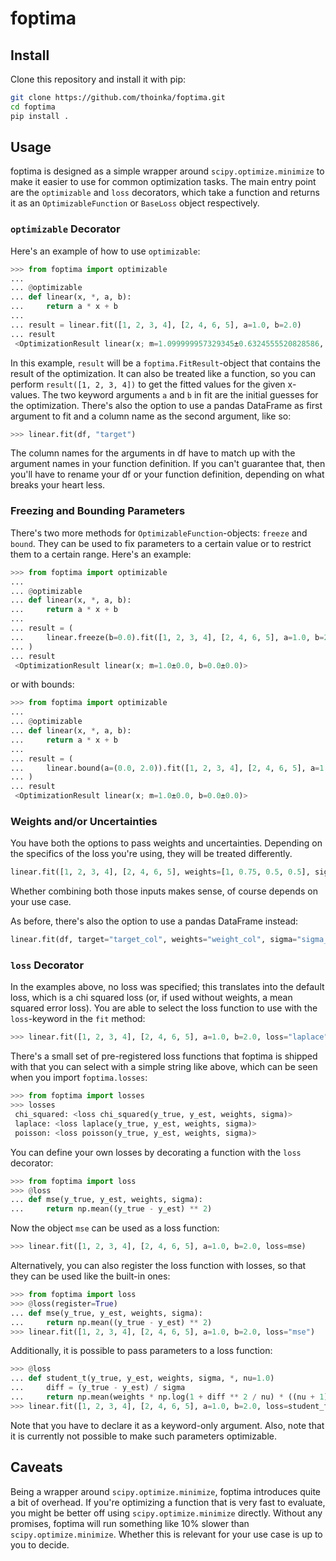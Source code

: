 # foptima

## Install

Clone this repository and install it with pip:

```bash
git clone https://github.com/thoinka/foptima.git
cd foptima
pip install .
```

## Usage

foptima is designed as a simple wrapper around `scipy.optimize.minimize` to
make it easier to use for common optimization tasks. The main entry point are the
`optimizable` and `loss` decorators, which take a function and returns it as an
`OptimizableFunction` or `BaseLoss` object respectively.

### `optimizable` Decorator

Here's an example of how to use `optimizable`:

```python
>>> from foptima import optimizable
...
... @optimizable
... def linear(x, *, a, b):
...     return a * x + b
...
... result = linear.fit([1, 2, 3, 4], [2, 4, 6, 5], a=1.0, b=2.0)
... result
 <OptimizationResult linear(x; m=1.099999957329345±0.6324555520828586, b=1.5000001036670962±1.7320508637731515)>
```

In this example, `result` will be a `foptima.FitResult`-object that contains
the result of the optimization. It can also be treated like a function, so you can
perform `result([1, 2, 3, 4])` to get the fitted values for the given x-values.
The two keyword arguments `a` and `b` in fit are the initial guesses for the
optimization.
There's also the option to use a pandas DataFrame as first argument to fit and a
column name as the second argument, like so:

```python
>>> linear.fit(df, "target")
```
The column names for the arguments in df have to match up with the argument names
in your function definition. If you can't guarantee that, then you'll have to rename
your df or your function definition, depending on what breaks your heart less.

### Freezing and Bounding Parameters

There's two more methods for `OptimizableFunction`-objects: `freeze` and `bound`. They
can be used to fix parameters to a certain value or to restrict them to a certain
range. Here's an example:

```python
>>> from foptima import optimizable
...
... @optimizable
... def linear(x, *, a, b):
...     return a * x + b
...
... result = (
...     linear.freeze(b=0.0).fit([1, 2, 3, 4], [2, 4, 6, 5], a=1.0, b=2.0)
... )
... result
 <OptimizationResult linear(x; m=1.0±0.0, b=0.0±0.0)>
```

or with bounds:

```python
>>> from foptima import optimizable
...
... @optimizable
... def linear(x, *, a, b):
...     return a * x + b
...
... result = (
...     linear.bound(a=(0.0, 2.0)).fit([1, 2, 3, 4], [2, 4, 6, 5], a=1.0, b=2.0)
... )
... result
 <OptimizationResult linear(x; m=1.0±0.0, b=0.0±0.0)>
```

### Weights and/or Uncertainties

You have both the options to pass weights and uncertainties. Depending on the specifics
of the loss you're using, they will be treated differently.

```python
linear.fit([1, 2, 3, 4], [2, 4, 6, 5], weights=[1, 0.75, 0.5, 0.5], sigma=[1.0, 2.0, 3.0, 4.0], a=1.0, b=2.0)
```

Whether combining both those inputs makes sense, of course depends on your use case.

As before, there's also the option to use a pandas DataFrame instead:

```python
linear.fit(df, target="target_col", weights="weight_col", sigma="sigma_col", a=1.0, b=2.0)
```

### `loss` Decorator

In the examples above, no loss was specified; this translates into the default loss,
which is a chi squared loss (or, if used without weights, a mean squared error loss).
You are able to select the loss function to use with the `loss`-keyword in the `fit`
method:

```python
>>> linear.fit([1, 2, 3, 4], [2, 4, 6, 5], a=1.0, b=2.0, loss="laplace")
```
There's a small set of pre-registered loss functions that foptima is shipped with that
you can select with a simple string like above, which can be seen when you import
`foptima.losses`:

```python
>>> from foptima import losses
>>> losses
 chi_squared: <loss chi_squared(y_true, y_est, weights, sigma)>
 laplace: <loss laplace(y_true, y_est, weights, sigma)>
 poisson: <loss poisson(y_true, y_est, weights, sigma)>
```

You can define your own losses by decorating a function with the `loss` decorator:

```python
>>> from foptima import loss
>>> @loss
... def mse(y_true, y_est, weights, sigma):
...     return np.mean((y_true - y_est) ** 2)
```
Now the object `mse` can be used as a loss function:

```python
>>> linear.fit([1, 2, 3, 4], [2, 4, 6, 5], a=1.0, b=2.0, loss=mse)
```

Alternatively, you can also register the loss function with losses, so that they can
be used like the built-in ones:

```python
>>> from foptima import loss
>>> @loss(register=True)
... def mse(y_true, y_est, weights, sigma):
...     return np.mean((y_true - y_est) ** 2)
>>> linear.fit([1, 2, 3, 4], [2, 4, 6, 5], a=1.0, b=2.0, loss="mse")
```

Additionally, it is possible to pass parameters to a loss function:

```python
>>> @loss
... def student_t(y_true, y_est, weights, sigma, *, nu=1.0)
...     diff = (y_true - y_est) / sigma
...     return np.mean(weights * np.log(1 + diff ** 2 / nu) * ((nu + 1) / 2))
>>> linear.fit([1, 2, 3, 4], [2, 4, 6, 5], a=1.0, b=2.0, loss=student_t(nu=4.0))
```

Note that you have to declare it as a keyword-only argument. Also, note that
it is currently not possible to make such parameters optimizable.
## Caveats

Being a wrapper around `scipy.optimize.minimize`, foptima introduces quite a bit of
overhead. If you're optimizing a function that is very fast to evaluate, you
might be better off using `scipy.optimize.minimize` directly. Without any promises,
foptima will run something like 10% slower than `scipy.optimize.minimize`. Whether this
is relevant for your use case is up to you to decide.